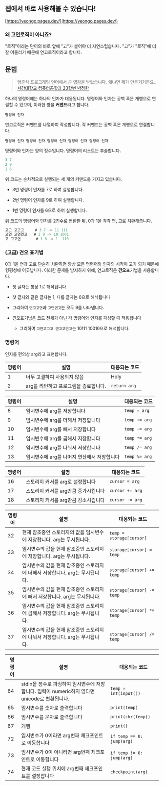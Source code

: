 ## 웹에서 바로 사용해볼 수 있습니다!

[https://yeongo.pages.dev/](https://yeongo.pages.dev/)

### **왜 고연로직이 아니죠?**

"로직"이라는 단어의 바로 앞에 "고"가 붙어야 더 자연스럽습니다. "고"가 "로직"에 더 잘 어울리기 때문에 연고로직이라고 합니다.

## **문법**

> 엄준식 프로그래밍 언어에서 큰 영감을 받았습니다. 왜냐면 제가 만든거거든요..  
> [서강대학교 컴퓨터공학과 23학번 박정한](https://bento.me/3)

하나의 명령어에는 하나의 인자가 대응됩니다. 명령어와 인자는 공백 혹은 개행으로 연결할 수 있으며, 이러한 쌍을 **커맨드**라고 합니다.

`명령어 인자`

연고로직은 커맨드를 나열하여 작성합니다. 각 커맨드는 공백 혹은 개행으로 연결합니다.

`명령어 인자 명령어 인자 명령어 인자 명령어 인자 명령어 인자`

명령어와 인자는 양의 정수입니다. 명령어의 리스트는 후술합니다.

```javascript
3 7
2 9
1 6
```

위 코드는 순차적으로 실행되는 세 개의 커맨드를 가지고 있습니다.

-   3번 명령어 인자를 7로 하여 실행합니다.

-   2번 명령어 인자를 9로 하여 실행합니다.

-   1번 명령어 인자를 6으로 하여 실행합니다.

위 코드의 명령어와 인자를 2진수로 변환한 뒤, 0과 1을 각각 연, 고로 치환해줍니다.

```javascript
고고 고고고     # 3 7 -> 11 111
고연 고연연고   # 2 9 -> 10 1001
고 고고연       # 1 6 -> 1  110
```

### **(고급) 견오 표기법**

0과 1을 연과 고로 단순히 치환하면 항상 모든 명령어와 인자의 시작이 고가 되기 때문에 형평성에 어긋납니다. 이러한 문제를 방지하지 위해, 연고로직은 **견오**표기법을 사용합니다.

-   첫 글자는 항상 1로 해석됩니다

-   첫 글자와 같은 글자는 1, 다를 글자는 0으로 해석됩니다

-   그리하여 `연고고연`과 `고연연고`는 모두 9를 나타냅니다.

-   견오표기법은 코드 전체가 아닌 각 명령어와 인자를 파싱할 때 적용됩니다

    -   그리하여 `고연고고고 연고고연고`는 10111 10010으로 해석합니다.

### **명령어**

인자를 편의상 arg라고 표현합니다.

| **명령어** | **설명**                              | **대응되는 코드** |
| ---------- | ------------------------------------- | ----------------- |
| 1          | 너무 고결하여 사용되지 않음           | Holy              |
| 2          | arg를 리턴하고 프로그램을 종료합니다. | `return arg`      |

| **명령어** | **설명**                                    | **대응되는 코드** |
| ---------- | ------------------------------------------- | ----------------- |
| 8          | 임시변수에 arg를 저장합니다                 | `temp = arg`      |
| 9          | 임시변수에 arg를 더해서 저장합니다          | `temp += arg`     |
| 10         | 임시변수에 arg를 빼서 저장합니다            | `temp -= arg`     |
| 11         | 임시변수에 arg를 곱해서 저장합니다          | `temp *= arg`     |
| 12         | 임시변수에 arg를 나눠서 저장합니다          | `temp /= arg`     |
| 13         | 임시변수에 arg를 나머지 연산해서 저장합니다 | `temp %= arg`     |

| **명령어** | **설명**                             | **대응되는 코드** |
| ---------- | ------------------------------------ | ----------------- |
| 16         | 스토리지 커서를 arg로 설정합니다     | `cursor = arg`    |
| 17         | 스토리지 커서를 arg만큼 증가시킵니다 | `cursor += arg`   |
| 18         | 스토리지 커서를 arg만큼 감소시킵니다 | `cursor -= arg`   |

| **명령어** | **설명**                                                                      | **대응되는 코드**         |
| ---------- | ----------------------------------------------------------------------------- | ------------------------- |
| 32         | 현재 참조중인 스토리지의 값을 임시변수에 저장합니다. arg는 무시됩니다.        | `temp = storage[cursor]`  |
| 33         | 임시변수의 값을 현재 참조중인 스토리지에 저장합니다. arg는 무시됩니다.        | `storage[cursor] = temp`  |
| 34         | 임시변수의 값을 현재 참조중인 스토리지에 더해서 저장합니다. arg는 무시됩니다. | `storage[cursor] += temp` |
| 35         | 임시변수의 값을 현재 참조중인 스토리지에 빼서 저장합니다. arg는 무시됩니다.   | `storage[cursor] -= temp` |
| 36         | 임시변수의 값을 현재 참조중인 스토리지에 곱해서 저장합니다. arg는 무시됩니다. | `storage[cursor] *= temp` |
| 37         | 임시변수의 값을 현재 참조중인 스토리지에 나눠서 저장합니다. arg는 무시됩니다. | `storage[cursor] /= temp` |

| **명령어** | **설명**                                                                                       | **대응되는 코드**         |
| ---------- | ---------------------------------------------------------------------------------------------- | ------------------------- |
| 64         | stdin을 정수로 파싱하여 임시변수에 저장합니다. 입력이 numeric하지 않다면 unicode로 변환됩니다. | `temp = int(input())`     |
| 65         | 임시변수를 숫자로 출력합니다                                                                   | `print(temp)`             |
| 66         | 임시변수를 문자로 출력합니다                                                                   | `print(chr(temp))`        |
| 67         | 개행                                                                                           | `print()`                 |
| 72         | 임시변수가 0이라면 arg번째 체크포인트로 이동합니다                                             | `if temp == 0: jump(arg)` |
| 73         | 임시변수가 0이 아니라면 arg번째 체크포인트로 이동합니다                                        | `if temp != 0: jump(arg)` |
| 74         | 현재 코드 실행 위치에 arg번째 체크포인트를 설정합니다                                          | `checkpoint(arg)`         |

